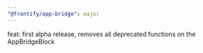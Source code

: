 ```yaml
---
"@frontify/app-bridge": major
---
```


feat: first alpha release, removes all deprecated functions on the AppBridgeBlock
